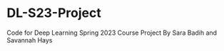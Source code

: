 # DL-S23-Project
Code for Deep Learning Spring 2023 Course Project By Sara Badih and Savannah Hays

